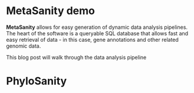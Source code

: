 MetaSanity demo
======

**MetaSanity** allows for easy generation of dynamic data analysis pipelines. The heart of the software is a queryable SQL database that allows fast and easy retrieval of data - in this case, gene annotations and other related genomic data.

This blog post will walk through the data analysis pipeline

PhyloSanity
======

